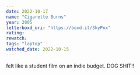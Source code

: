 ```yaml
---
date: 2022-10-17
name: "Cigarette Burns"
year: 2005
letterboxd_uri: "https://boxd.it/3kyPnx"
rating: 
rewatch: 
tags: "laptop"
watched_date: 2022-10-15
---
```


felt like a student film on an indie budget. DOG SHIT!!
